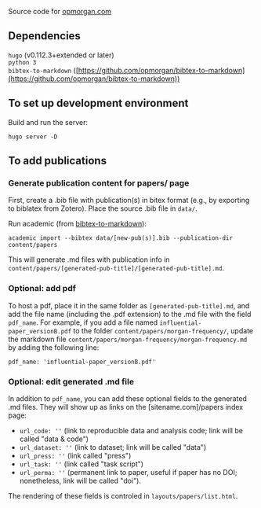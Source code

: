 Source code for [opmorgan.com](https://opmorgan.com)

## Dependencies
```hugo``` (v0.112.3+extended or later)
<br>
```python 3```
<br>
```bibtex-to-markdown``` ([https://github.com/opmorgan/bibtex-to-markdown](https://github.com/opmorgan/bibtex-to-markdown))

## To set up development environment

Build and run the server: 

```
hugo server -D
```


## To add publications

### Generate publication content for papers/ page
First, create a .bib file with publication(s) in bitex format (e.g., by exporting to biblatex from Zotero). Place the source .bib file in ```data/```.

Run academic (from [bibtex-to-markdown](https://github.com/opmorgan/bibtex-to-markdown)): 

```
academic import --bibtex data/[new-pub(s)].bib --publication-dir content/papers
```

This will generate .md files with publication info in `content/papers/[generated-pub-title]/[generated-pub-title].md`.

### Optional: add pdf
To host a pdf, place it in the same folder as `[generated-pub-title].md`, and add the file name (including the .pdf extension) to the .md file with the field `pdf_name`.  For example, if you add a file named `influential-paper_versionB.pdf` to the folder `content/papers/morgan-frequency/`, update the markdown file `content/papers/morgan-frequency/morgan-frequency.md` by adding the following line:

```
pdf_name: 'influential-paper_versionB.pdf'
```

### Optional: edit generated .md file
In addition to `pdf_name`, you can add these optional fields to the generated .md files. They will show up as links on the [sitename.com]/papers index page:
- `url_code: ''` (link to reproducible data and analysis code; link will be called "data & code")
- `url_dataset: ''` (link to dataset; link will be called "data")
- `url_press: ''` (link called "press")
- `url_task: ''` (link called "task script")
- `url_perma: ''` (permanent link to paper, useful if paper has no DOI; nonetheless, link will be called "doi").

The rendering of these fields is controled in `layouts/papers/list.html`.



